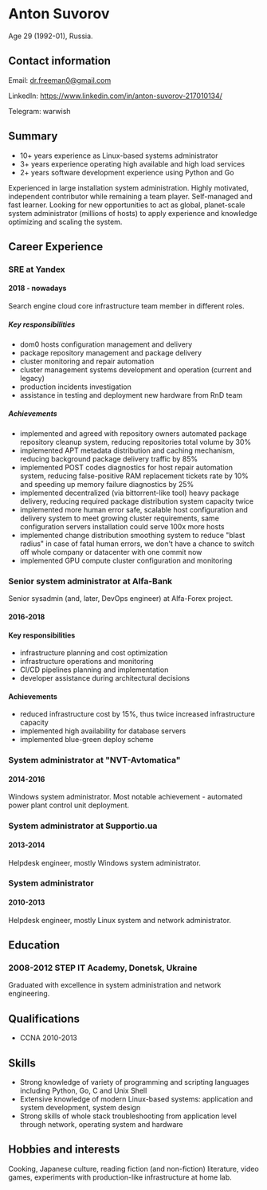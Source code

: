 # Anton Suvorov
Age 29 (1992-01), Russia.

## Contact information

Email: dr.freeman0@gmail.com

LinkedIn: https://www.linkedin.com/in/anton-suvorov-217010134/

Telegram: warwish

## Summary
* 10+ years experience as Linux-based systems administrator
* 3+ years experience operating high available and high load services
* 2+ years software development experience using Python and Go

Experienced in large installation system administration. Highly motivated, independent contributor while remaining
a team player. Self-managed and fast learner. Looking for new opportunities to act as global, planet-scale
system administrator (millions of hosts) to apply experience and knowledge optimizing and scaling the system.

## Career Experience
### SRE at Yandex
#### 2018 - nowadays
Search engine cloud core infrastructure team member in different roles.
##### Key responsibilities
* dom0 hosts configuration management and delivery
* package repository management and package delivery
* cluster monitoring and repair automation
* cluster management systems development and operation (current and legacy)
* production incidents investigation
* assistance in testing and deployment new hardware from RnD team

##### Achievements
* implemented and agreed with repository owners automated package repository cleanup system, reducing repositories
  total volume by 30%
* implemented APT metadata distribution and caching mechanism, reducing background package delivery traffic by 85%
* implemented POST codes diagnostics for host repair automation system, reducing false-positive RAM replacement tickets
  rate by 10% and speeding up memory failure diagnostics by 25%
* implemented decentralized (via bittorrent-like tool) heavy package delivery, reducing required package distribution
  system capacity twice
* implemented more human error safe, scalable host configuration and delivery system to meet growing cluster requirements,
  same configuration servers installation could serve 100x more hosts
* implemented change distribution smoothing system to reduce "blast radius" in case of fatal human errors, 
  we don't have a chance to switch off whole company or datacenter with one commit now
* implemented GPU compute cluster configuration and monitoring

### Senior system administrator at Alfa-Bank
Senior sysadmin (and, later, DevOps engineer) at Alfa-Forex project.
#### 2016-2018
#### Key responsibilities
* infrastructure planning and cost optimization
* infrastructure operations and monitoring
* CI/CD pipelines planning and implementation
* developer assistance during architectural decisions

#### Achievements
* reduced infrastructure cost by 15%, thus twice increased infrastructure capacity
* implemented high availability for database servers
* implemented blue-green deploy scheme

### System administrator at "NVT-Avtomatica"
#### 2014-2016
Windows system administrator. Most notable achievement - automated power plant control unit deployment.

### System administrator at Supportio.ua
#### 2013-2014
Helpdesk engineer, mostly Windows system administrator.

### System administrator
#### 2010-2013
Helpdesk engineer, mostly Linux system and network administrator.

## Education
### 2008-2012 STEP IT Academy, Donetsk, Ukraine
Graduated with excellence in system administration and network engineering.

## Qualifications
* CCNA 2010-2013

## Skills
* Strong knowledge of variety of programming and scripting languages including Python, Go, C and Unix Shell
* Extensive knowledge of modern Linux-based systems: application and system development, system design
* Strong skills of whole stack troubleshooting from application level through network, operating system and hardware

## Hobbies and interests
Cooking, Japanese culture, reading fiction (and non-fiction) literature, video games, experiments with production-like infrastructure at home lab.

